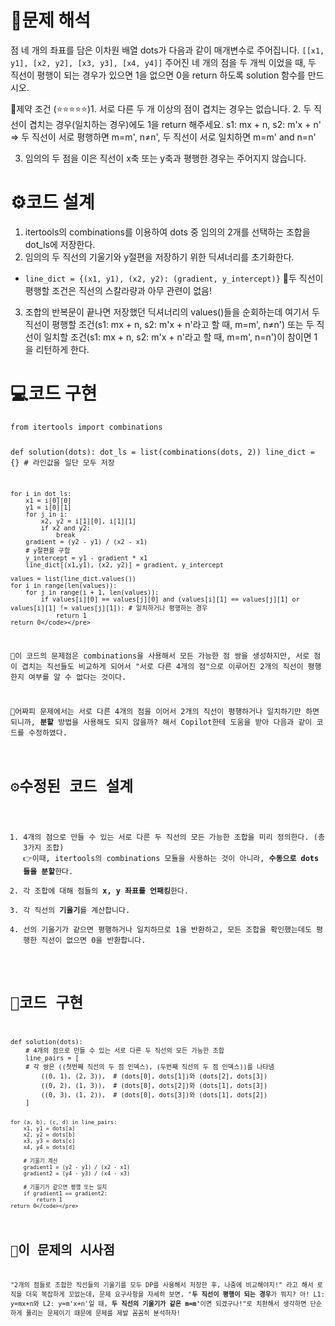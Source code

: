 <h1 id="📜문제-해석">📜문제 해석</h1>
<p>점 네 개의 좌표를 담은 이차원 배열  dots가 다음과 같이 매개변수로 주어집니다.
<code>[[x1, y1], [x2, y2], [x3, y3], [x4, y4]]</code>
주어진 네 개의 점을 두 개씩 이었을 때, 두 직선이 평행이 되는 경우가 있으면 1을 없으면 0을 return 하도록 solution 함수를 만드시오.</p>
<p>🚧제약 조건
(⭐⭐⭐⭐⭐)1. 서로 다른 두 개 이상의 점이 겹치는 경우는 없습니다.
2. 두 직선이 겹치는 경우(일치하는 경우)에도 1을 return 해주세요.
s1: mx + n, s2: m'x + n'
=&gt; 두 직선이 서로 평행하면 m=m', n≠n', 두 직선이 서로 일치하면 m=m' and n=n'</p>
<ol start="3">
<li>임의의 두 점을 이은 직선이 x축 또는 y축과 평행한 경우는 주어지지 않습니다.</li>
</ol>
<h1 id="⚙️코드-설계">⚙️코드 설계</h1>
<ol>
<li>itertools의 combinations를 이용하여 dots 중 임의의 2개를 선택하는 조합을 dot_ls에 저장한다.</li>
<li>임의의 두 직선의 기울기와 y절편을 저장하기 위한 딕셔너리를 초기화한다.</li>
</ol>
<ul>
<li><code>line_dict = {(x1, y1), (x2, y2): (gradient, y_intercept)}</code>
📢두 직선이 평행할 조건은 직선의 스칼라량과 아무 관련이 없음!</li>
</ul>
<ol start="3">
<li>조합의 반복문이 끝나면 저장했던 딕셔너리의 values()들을 순회하는데 여기서 두 직선이 평행할 조건(s1: mx + n, s2: m'x + n'라고 할 때, m=m', n≠n') 또는 두 직선이 일치할 조건(s1: mx + n, s2: m'x + n'라고 할 때, m=m', n=n')이 참이면 1을 리턴하게 한다.</li>
</ol>
<h1 id="💻코드-구현">💻코드 구현</h1>
<pre><code class="language-python">from itertools import combinations

def solution(dots):
    dot_ls = list(combinations(dots, 2))
    line_dict = {} # 라인값을 일단 모두 저장

    for i in dot_ls:
        x1 = i[0][0]
        y1 = i[0][1]
        for j in i:
            x2, y2 = i[1][0], i[1][1]
            if x2 and y2:
                break
        gradient = (y2 - y1) / (x2 - x1)
        # y절편을 구함
        y_intercept = y1 - gradient * x1
        line_dict[(x1,y1), (x2, y2)] = gradient, y_intercept

    values = list(line_dict.values())
    for i in range(len(values)):
        for j in range(i + 1, len(values)):
            if values[i][0] == values[j][0] and (values[i][1] == values[j][1] or values[i][1] != values[j][1]): # 일치하거나 평행하는 경우
                return 1
    return 0</code></pre>
<p>🚩이 코드의 문제점은 combinations을 사용해서 모든 가능한 점 쌍을 생성하지만, 서로 점이 겹치는 직선들도 비교하게 되어서 &quot;서로 다른 4개의 점&quot;으로 이루어진 2개의 직선이 평행한지 여부를 알 수 없다는 것이다.</p>
<p>🤔어짜피 문제에서는 서로 다른 4개의 점을 이어서 2개의 직선이 평행하거나 일치하기만 하면 되니까, <strong>분할</strong> 방법을 사용해도 되지 않을까? 해서 Copilot한테 도움을 받아 다음과 같이 코드를 수정하였다.</p>
<h1 id="⚙️수정된-코드-설계">⚙️수정된 코드 설계</h1>
<ol>
<li>4개의 점으로 만들 수 있는 서로 다른 두 직선의 모든 가능한 조합을 미리 정의한다. (총 3가지 조합)
👉이때, itertools의 combinations 모듈을 사용하는 것이 아니라, <strong>수동으로 dots들을 분할</strong>한다.</li>
<li>각 조합에 대해 점들의 <strong>x, y 좌표를 언패킹</strong>한다.</li>
<li>각 직선의 <strong>기울기</strong>를 계산합니다.</li>
<li>선의 기울기가 같으면 평행하거나 일치하므로 1을 반환하고, 모든 조합을 확인했는데도 평행한 직선이 없으면 0을 반환합니다.</li>
</ol>
<h1 id="🤖코드-구현">🤖코드 구현</h1>
<pre><code class="language-python">def solution(dots):
    # 4개의 점으로 만들 수 있는 서로 다른 두 직선의 모든 가능한 조합
    line_pairs = [
    # 각 쌍은 ((첫번째 직선의 두 점 인덱스), (두번째 직선의 두 점 인덱스))를 나타냄
        ((0, 1), (2, 3)),  # (dots[0], dots[1])와 (dots[2], dots[3])
        ((0, 2), (1, 3)),  # (dots[0], dots[2])와 (dots[1], dots[3])
        ((0, 3), (1, 2)),  # (dots[0], dots[3])와 (dots[1], dots[2])
    ]

    for (a, b), (c, d) in line_pairs:
        x1, y1 = dots[a]
        x2, y2 = dots[b]
        x3, y3 = dots[c]
        x4, y4 = dots[d]

        # 기울기 계산
        gradient1 = (y2 - y1) / (x2 - x1)
        gradient2 = (y4 - y3) / (x4 - x3)

        # 기울기가 같으면 평행 또는 일치
        if gradient1 == gradient2:
            return 1
    return 0</code></pre>
<h1 id="📝이-문제의-시사점">📝이 문제의 시사점</h1>
<p>&quot;2개의 점들로 조합한 직선들의 기울기를 모두 DP를 사용해서 저장한 후, 나중에 비교해야지!&quot; 라고 해서 로직을 더욱 복잡하게 꼬았는데, 문제 요구사항을 자세히 보면, &quot;<strong>두 직선이 평행이 되는 경우</strong>가 뭐지? 아! L1: y=mx+n와 L2: y=m'x+n'일 때, <strong>두 직선의 기울기가 같은 m=m'</strong>이면 되겠구나!&quot;로 치환해서 생각하면 단순하게 풀리는 문제이기 때문에 문제를 제발 꼼꼼히 분석하자!</p>